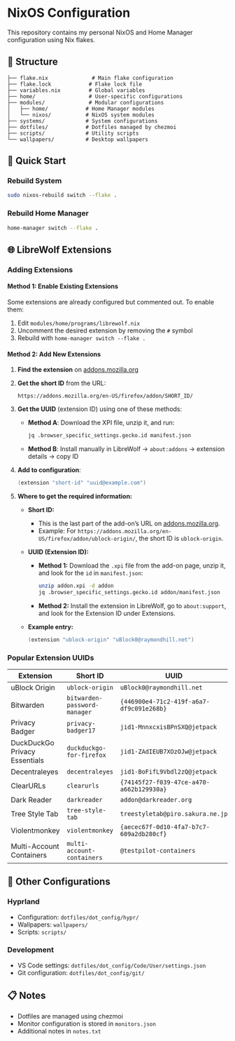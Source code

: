 # NixOS Configuration

This repository contains my personal NixOS and Home Manager configuration using Nix flakes.

## 📁 Structure

```
├── flake.nix              # Main flake configuration
├── flake.lock            # Flake lock file
├── variables.nix         # Global variables
├── home/                 # User-specific configurations
├── modules/              # Modular configurations
│   ├── home/            # Home Manager modules
│   └── nixos/           # NixOS system modules
├── systems/             # System configurations
├── dotfiles/            # Dotfiles managed by chezmoi
├── scripts/             # Utility scripts
└── wallpapers/          # Desktop wallpapers
```

## 🚀 Quick Start

### Rebuild System
```bash
sudo nixos-rebuild switch --flake .
```

### Rebuild Home Manager
```bash
home-manager switch --flake .
```

## 🌐 LibreWolf Extensions

### Adding Extensions

#### Method 1: Enable Existing Extensions
Some extensions are already configured but commented out. To enable them:

1. Edit `modules/home/programs/librewolf.nix`
2. Uncomment the desired extension by removing the `#` symbol
3. Rebuild with `home-manager switch --flake .`

#### Method 2: Add New Extensions

1. **Find the extension** on [addons.mozilla.org](https://addons.mozilla.org)
2. **Get the short ID** from the URL:
   ```
   https://addons.mozilla.org/en-US/firefox/addon/SHORT_ID/
   ```
3. **Get the UUID** (extension ID) using one of these methods:
   - **Method A**: Download the XPI file, unzip it, and run:
     ```bash
     jq .browser_specific_settings.gecko.id manifest.json
     ```
   - **Method B**: Install manually in LibreWolf → `about:addons` → extension details → copy ID

4. **Add to configuration**:
   ```nix
   (extension "short-id" "uuid@example.com")
   ```

5. **Where to get the required information:**

   - **Short ID:**
     - This is the last part of the add-on’s URL on [addons.mozilla.org](https://addons.mozilla.org).
     - Example: For `https://addons.mozilla.org/en-US/firefox/addon/ublock-origin/`, the short ID is `ublock-origin`.

   - **UUID (Extension ID):**
     - **Method 1:** Download the `.xpi` file from the add-on page, unzip it, and look for the `id` in `manifest.json`:
       ```bash
       unzip addon.xpi -d addon
       jq .browser_specific_settings.gecko.id addon/manifest.json
       ```
     - **Method 2:** Install the extension in LibreWolf, go to `about:support`, and look for the Extension ID under Extensions.

   - **Example entry:**
     ```nix
     (extension "ublock-origin" "uBlock0@raymondhill.net")
     ```

### Popular Extension UUIDs

| Extension | Short ID | UUID |
|-----------|----------|------|
| uBlock Origin | `ublock-origin` | `uBlock0@raymondhill.net` |
| Bitwarden | `bitwarden-password-manager` | `{446900e4-71c2-419f-a6a7-df9c091e268b}` |
| Privacy Badger | `privacy-badger17` | `jid1-MnnxcxisBPnSXQ@jetpack` |
| DuckDuckGo Privacy Essentials | `duckduckgo-for-firefox` | `jid1-ZAdIEUB7XOzOJw@jetpack` |
| Decentraleyes | `decentraleyes` | `jid1-BoFifL9Vbdl2zQ@jetpack` |
| ClearURLs | `clearurls` | `{74145f27-f039-47ce-a470-a662b129930a}` |
| Dark Reader | `darkreader` | `addon@darkreader.org` |
| Tree Style Tab | `tree-style-tab` | `treestyletab@piro.sakura.ne.jp` |
| Violentmonkey | `violentmonkey` | `{aecec67f-0d10-4fa7-b7c7-609a2db280cf}` |
| Multi-Account Containers | `multi-account-containers` | `@testpilot-containers` |

## 🔧 Other Configurations

### Hyprland
- Configuration: `dotfiles/dot_config/hypr/`
- Wallpapers: `wallpapers/`
- Scripts: `scripts/`

### Development
- VS Code settings: `dotfiles/dot_config/Code/User/settings.json`
- Git configuration: `dotfiles/dot_config/git/`

## 📋 Notes

- Dotfiles are managed using chezmoi
- Monitor configuration is stored in `monitors.json`
- Additional notes in `notes.txt`
